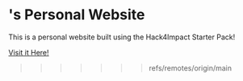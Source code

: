 # <Matthew Phan>'s Personal Website
This is a personal website built using the Hack4Impact Starter Pack!
<Hack4Impact Start>

[Visit it Here!](https://mattphanm.github.io/MatthewH4I.github.io/)

>>>>>>> refs/remotes/origin/main
